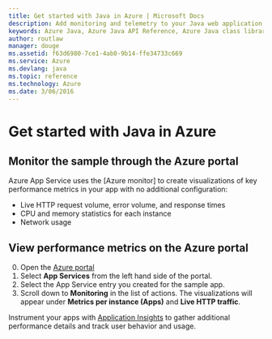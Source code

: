 ```yaml
---
title: Get started with Java in Azure | Microsoft Docs
description: Add monitoring and telemetry to your Java web application using AppInsights
keywords: Azure Java, Azure Java API Reference, Azure Java class library, Azure SDK, monitoring
author: routlaw
manager: douge
ms.assetid: f63d6980-7ce1-4ab0-9b14-ffe34733c669
ms.service: Azure
ms.devlang: java
ms.topic: reference
ms.technology: Azure
ms.date: 3/06/2016
---
```


# Get started with Java in Azure

## Monitor the sample through the Azure portal

Azure App Service uses the [Azure monitor] to create visualizations of key performance metrics in your app with no additional configuration: 

- Live HTTP request volume, error volume, and response times
- CPU and memory statistics for each instance
- Network usage 

## View performance metrics on the Azure portal

0. Open the [Azure portal](https://ms.portal.azure.com)
0. Select **App Services** from the left hand side of the portal.
0. Select the App Service entry you created for the sample app.
0. Scroll down to **Monitoring** in the list of actions. The visualizations will appear under **Metrics per instance (Apps)** and **Live HTTP traffic**. 

Instrument your apps with [Application Insights](https://docs.microsoft.com/en-us/azure/application-insights/app-insights-java-get-started) to gather additional performance details and track user behavior and usage.